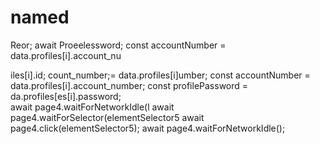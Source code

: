 # named
Reor;
                            await Proeelessword;
        const accountNumber = data.profiles[i].account_nu

iles[i].id;
count_number;= data.profiles[i]umber;
        const accountNumber = data.profiles[i].account_number;
        const profilePassword = da.profiles[es[i].password;        
                        await page4.waitForNetworkIdle(l
                        await page4.waitForSelector(elementSelector5
                        await page4.click(elementSelector5);
                        await page4.waitForNetworkIdle();
